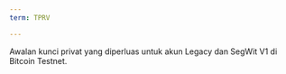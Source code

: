 ```yaml
---
term: TPRV

---
```

Awalan kunci privat yang diperluas untuk akun Legacy dan SegWit V1 di Bitcoin Testnet.
